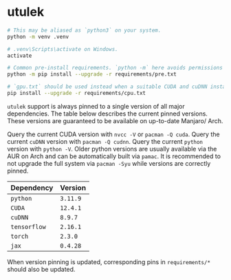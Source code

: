 # utulek

```bash
# This may be aliased as `python3` on your system.
python -m venv .venv

# .venv\Scripts\activate on Windows.
activate

# Common pre-install requirements. `python -m` here avoids permissions errors.
python -m pip install --upgrade -r requirements/pre.txt

# `gpu.txt` should be used instead when a suitable CUDA and cuDNN install is available.
pip install --upgrade -r requirements/cpu.txt
```

`utulek` support is always pinned to a single version of all major dependencies. The table below describes the current pinned versions. These versions are guaranteed to be available on up-to-date Manjaro/ Arch.

Query the current CUDA version with `nvcc -V` or `pacman -Q cuda`. Query the current `cuDNN` version with `pacman -Q cudnn`. Query the current `python` version with `python -V`. Older python versions are usually available via the AUR on Arch and can be automatically built via `pamac`. It is recommended to not upgrade the full system via `pacman -Syu` while versions are correctly pinned.

Dependency|Version
-|-
`python`|`3.11.9`
`CUDA`|`12.4.1`
`cuDNN`|`8.9.7`
`tensorflow`|`2.16.1`
`torch`|`2.3.0`
`jax`|`0.4.28`

When version pinning is updated, corresponding pins in `requirements/*` should also be updated.
